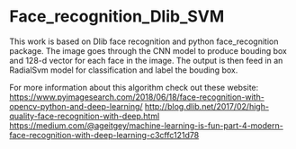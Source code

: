 # Face_recognition_Dlib_SVM
This work is based on Dlib face recognition and python face_recognition package. The image goes through the CNN model to produce bouding box and 128-d vector for each face in the image. The output is then feed in an RadialSvm model for classification and label the bouding box.  
  
For more information about this algorithm check out these website:
https://www.pyimagesearch.com/2018/06/18/face-recognition-with-opencv-python-and-deep-learning/
http://blog.dlib.net/2017/02/high-quality-face-recognition-with-deep.html
https://medium.com/@ageitgey/machine-learning-is-fun-part-4-modern-face-recognition-with-deep-learning-c3cffc121d78
